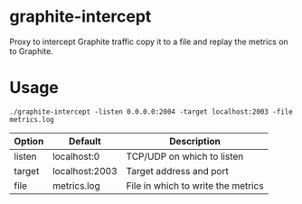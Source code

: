 # graphite-intercept

Proxy to intercept Graphite traffic copy it to a file and replay the metrics on
to Graphite.

# Usage

```
./graphite-intercept -listen 0.0.0.0:2004 -target localhost:2003 -file metrics.log
```

| Option | Default        | Description                        |
| ------ | -------------- | ---------------------------------- |
| listen | localhost:0    | TCP/UDP on which to listen         |
| target | localhost:2003 | Target address and port            |
| file   | metrics.log    | File in which to write the metrics |
